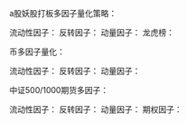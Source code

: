 a股妖股打板多因子量化策略： 

流动性因子：
反转因子：
动量因子：
龙虎榜：





币多因子量化：

流动性因子：
反转因子：
动量因子：



中证500/1000期货多因子：  

流动性因子：
反转因子：
动量因子：
期权因子：



